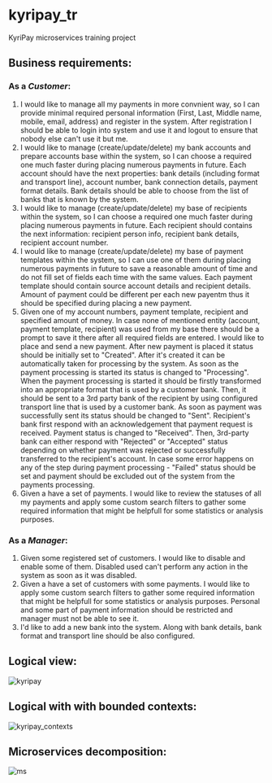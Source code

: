 # kyripay_tr
KyriPay microservices training project

## Business requirements:

### As a *Customer*:
1. I would like to manage all my payments in more convnient way, so I can provide minimal required personal information (First, Last, Middle name, mobile, email, address) and register in the system. After registration I should be able to login into system and use it and logout to ensure that nobody else can't use it but me.
2. I would like to manage (create/update/delete) my bank accounts and prepare accounts base within the system, so I can choose a required one much faster during placing numerous payments in future. Each account should have the next properties: bank details (including format and transport line), account number, bank connection details, payment format details. Bank details should be able to choose from the list of banks that is known by the system.
3. I would like to manage (create/update/delete) my base of recipients within the system, so I can choose a required one much faster during placing numerous payments in future. Each recipient should contains the next information: recipient person info, recipient bank details, recipient account number. 
4. I would like to manage (create/update/delete) my base of payment templates within the system, so I can use one of them during placing numerous payments in future to save a reasonable amount of time and do not fill set of fields each time with the same values. Each payment template should contain source account details and recipient details. Amount of payment could be different per each new payentm thus it should be specified during placing a new payment.
5. Given one of my account numbers, payment template, recipient and specified amount of money. In case none of mentioned entity (account, payment template, recipient) was used from my base there should be a prompt to save it there after all required fields are entered.
I would like to place and send a new payment. After new payment is placed it status should be initially set to "Created". After it's created it can be automatically taken for processing by the system. As soon as the payment processing is started its status is changed to "Processing". When the payment processing is started it should be firstly transformed into an appropriate format that is used by a customer bank. Then, it should be sent to a 3rd party bank of the recipient by using configured transport line that is used by a customer bank. As soon as payment was successfully sent its status should be changed to "Sent". Recipient's bank first respond with an acknowledgement that payment request is received. Payment status is changed to "Received". Then, 3rd-party bank can either respond with "Rejected" or "Accepted" status depending on whether payment was rejected or successfully transferred to the recipient's account. In case some error happens on any of the step during payment processing - "Failed" status should be set and payment should be excluded out of the system from the payments processing.
6. Given a have a set of payments. I would like to review the statuses of all my payments and apply some custom search filters to gather some required information that might be helpfull for some statistics or analysis purposes.

### As a *Manager*:
1. Given some registered set of customers. I would like to disable and enable some of them. Disabled used can't perform any action in the system as soon as it was disabled.
2. Given a have a set of customers with some payments. I would like to apply some custom search filters to gather some required information that might be helpfull for some statistics or analysis purposes. Personal and some part of payment information should be restricted and manager must not be able to see it.
3. I'd like to add a new bank into the system. Along with bank details, bank format and transport line should be also configured.

## Logical view:

![kyripay](https://user-images.githubusercontent.com/475392/55720241-082ec880-5a09-11e9-8200-a3b490e132a3.png)

## Logical with with bounded contexts:

![kyripay_contexts](https://user-images.githubusercontent.com/475392/55724825-e9ceca00-5a14-11e9-843a-32e8f44f06c2.png)


## Microservices decomposition:

![ms](https://user-images.githubusercontent.com/475392/55724635-82b11580-5a14-11e9-9ead-1febd2970e82.png)
